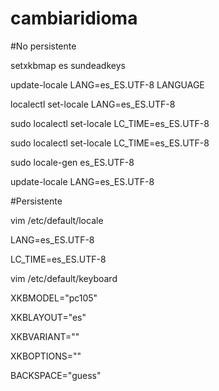 # cambiaridioma

#No persistente

setxkbmap es sundeadkeys

update-locale LANG=es_ES.UTF-8 LANGUAGE

localectl set-locale LANG=es_ES.UTF-8

sudo localectl set-locale LC_TIME=es_ES.UTF-8

sudo localectl set-locale LC_TIME=es_ES.UTF-8

sudo locale-gen es_ES.UTF-8

update-locale LANG=es_ES.UTF-8

#Persistente

vim /etc/default/locale

LANG=es_ES.UTF-8

LC_TIME=es_ES.UTF-8

vim /etc/default/keyboard 

XKBMODEL="pc105"

XKBLAYOUT="es"

XKBVARIANT=""

XKBOPTIONS=""

BACKSPACE="guess"
